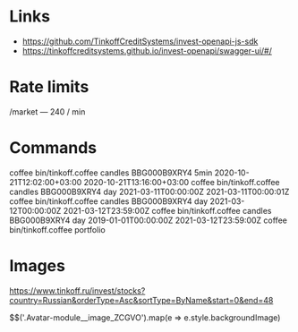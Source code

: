 # Links

* https://github.com/TinkoffCreditSystems/invest-openapi-js-sdk
* https://tinkoffcreditsystems.github.io/invest-openapi/swagger-ui/#/

# Rate limits

/market — 240 / min

# Commands

coffee bin/tinkoff.coffee candles BBG000B9XRY4 5min 2020-10-21T12:02:00+03:00 2020-10-21T13:16:00+03:00
coffee bin/tinkoff.coffee candles BBG000B9XRY4 day 2021-03-11T00:00:00Z 2021-03-11T00:00:01Z
coffee bin/tinkoff.coffee candles BBG000B9XRY4 day 2021-03-12T00:00:00Z 2021-03-12T23:59:00Z
coffee bin/tinkoff.coffee candles BBG000B9XRY4 day 2019-01-01T00:00:00Z 2021-03-12T23:59:00Z
coffee bin/tinkoff.coffee portfolio

# Images

https://www.tinkoff.ru/invest/stocks?country=Russian&orderType=Asc&sortType=ByName&start=0&end=48

$$('.Avatar-module__image_ZCGVO').map(e => e.style.backgroundImage)
